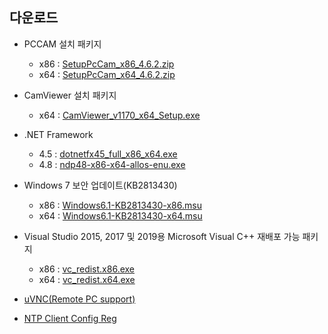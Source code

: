 다운로드
--------

-	PCCAM 설치 패키지

	-	x86 : [SetupPcCam_x86_4.6.2.zip](https://1drv.ms/u/s!Av5BT03azSRRzjvuzlEGOIBf-LEg?e=GLwCe8)
	-	x64 : [SetupPcCam_x64_4.6.2.zip](https://1drv.ms/u/s!Av5BT03azSRRzjomkIiN_TM0gO7Q?e=T9rv41)

- CamViewer 설치 패키지   
	- x64 : [CamViewer_v1170_x64_Setup.exe](https://1drv.ms/u/s!Av5BT03azSRR4Ftx2ZANHMmtqZt9?e=bIXStr)

-	.NET Framework
	- 4.5 : [dotnetfx45_full_x86_x64.exe](https://go.microsoft.com/fwlink/?LinkId=225702)
	- 4.8 : [ndp48-x86-x64-allos-enu.exe](https://go.microsoft.com/fwlink/?linkid=2088631)

- Windows 7 보안 업데이트(KB2813430)
	- x86 : [Windows6.1-KB2813430-x86.msu](https://download.microsoft.com/download/A/1/C/A1C173FC-C8E6-4DA0-A9CD-44CD64068E27/Windows6.1-KB2813430-x86.msu)
	- x64 : [Windows6.1-KB2813430-x64.msu](https://download.microsoft.com/download/F/D/B/FDB0E76D-2C15-45D1-A49B-BFB405008569/Windows6.1-KB2813430-x64.msu)

-	Visual Studio 2015, 2017 및 2019용 Microsoft Visual C++ 재배포 가능 패키지

	-	x86 : [vc_redist.x86.exe](https://aka.ms/vs/16/release/vc_redist.x86.exe)
	-	x64 : [vc_redist.x64.exe](https://aka.ms/vs/16/release/vc_redist.x64.exe)

-	[uVNC(Remote PC support)](https://www.uvnc.com/downloads/ultravnc.html)  

- [NTP Client Config Reg](https://1drv.ms/u/s!Av5BT03azSRR6xDoNTTspCVdubWg?e=dA1BoQ)
